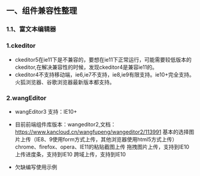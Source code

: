## 一、组件兼容性整理

### 1.1、富文本编辑器

### 1.ckeditor
* ckeditor5在ie11下是不兼容的，要想在ie11下正常运行，可能需要较低版本的ckeditor,在解决兼容性的时候，发现ckeditor4是兼容ie11的。
* ckeditor4不支持移动端，ie6,ie7不支持，ie8,ie9有限支持。ie10+完全支持。火狐浏览器、谷歌浏览器最新版本都支持。

### 2.wangEditor
*  wangEditor3 支持：IE10+
*  目前前端组件库版本：wangeditor2,文档：https://www.kancloud.cn/wangfupeng/wangeditor2/113991
基本的选择图片上传（IE8、9使用form方式上传，其他浏览器使用html5方式上传）
chrome、firefox、opera、IE11的粘贴截图上传
拖拽图片上传，支持到IE10
上传进度条，支持到IE10
跨域上传，支持到IE10

* 欠缺编写使用示例
 
 